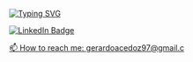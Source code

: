 
<a href="https://git.io/typing-svg"><img src="https://readme-typing-svg.demolab.com?font=&weight=900&size=29&pause=1000&background=FFFFFF00&width=435&lines=Gerardo+Acedo;Developer" alt="Typing SVG" /></a>
<br>

<div id="badges">
  <a href="https://www.linkedin.com/in/luis-gerardo-acedo-zazueta-2b798118a/">
    <img src="https://img.shields.io/badge/LinkedIn-blue?style=for-the-badge&logo=linkedin&logoColor=white" alt="LinkedIn Badge"/>
</div>


📫 How to reach me: gerardoacedoz97@gmail.c